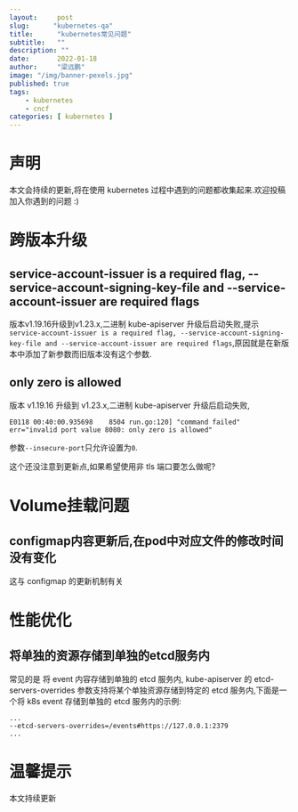 ```yaml
---
layout:     post 
slug:      "kubernetes-qa"
title:      "kubernetes常见问题"
subtitle:   ""
description: ""
date:       2022-01-18
author:     "梁远鹏"
image: "/img/banner-pexels.jpg"
published: true
tags:
    - kubernetes
    - cncf 
categories: [ kubernetes ]
---    
```


# 声明  

本文会持续的更新,将在使用 kubernetes 过程中遇到的问题都收集起来.欢迎投稿加入你遇到的问题 :)

# 跨版本升级

## service-account-issuer is a required flag, --service-account-signing-key-file and --service-account-issuer are required flags  

版本v1.19.16升级到v1.23.x,二进制 kube-apiserver 升级后启动失败,提示`service-account-issuer is a required flag, --service-account-signing-key-file and --service-account-issuer are required flags`,原因就是在新版本中添加了新参数而旧版本没有这个参数.  

## only zero is allowed  

版本 v1.19.16 升级到 v1.23.x,二进制 kube-apiserver 升级后启动失败,
```shell
E0118 00:40:00.935698    8504 run.go:120] "command failed" err="invalid port value 8080: only zero is allowed"
```  

参数`--insecure-port`只允许设置为`0`.  

这个还没注意到更新点,如果希望使用非 tls 端口要怎么做呢?  

# Volume挂载问题 

## configmap内容更新后,在pod中对应文件的修改时间没有变化  

这与 configmap 的更新机制有关

# 性能优化

## 将单独的资源存储到单独的etcd服务内

常见的是 将 event 内容存储到单独的 etcd 服务内, kube-apiserver 的 etcd-servers-overrides 参数支持将某个单独资源存储到特定的 etcd 服务内,下面是一个将 k8s event 存储到单独的 etcd 服务内的示例:

```shell
...
--etcd-servers-overrides=/events#https://127.0.0.1:2379
...
```

# 温馨提示 

本文持续更新
